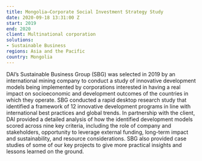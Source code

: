 ```yaml
---
title: Mongolia—Corporate Social Investment Strategy Study
date: 2020-09-18 13:31:00 Z
start: 2019
end: 2020
client: Multinational corporation
solutions:
- Sustainable Business
regions: Asia and the Pacific
country: Mongolia
---
```


DAI’s Sustainable Business Group (SBG) was selected in 2019 by an international mining company to conduct a study of innovative development models being implemented by corporations interested in having a real impact on socioeconomic and development outcomes of the countries in which they operate. SBG conducted a rapid desktop research study that identified a framework of 12 innovative development programs in line with international best practices and global trends. In partnership with the client, DAI provided a detailed analysis of how the identified development models scored across nine key criteria, including the role of company and stakeholders, opportunity to leverage external funding, long-term impact and sustainability, and resource considerations. SBG also provided case studies of some of our key projects to give more practical insights and lessons learned on the ground. 